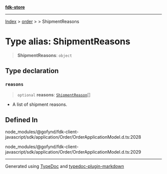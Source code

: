 [**fdk-store**](../../../README.md)
***

[Index](../../../API.md) > [order](../../README.md) > [<internal>](../README.md) > ShipmentReasons

# Type alias: ShipmentReasons

> **ShipmentReasons**: `object`

## Type declaration

### `reasons`

> `optional` **reasons**: [`ShipmentReason`](type-alias.ShipmentReason.md)[]

- A list of shipment reasons.

## Defined In

node\_modules/@gofynd/fdk-client-javascript/sdk/application/Order/OrderApplicationModel.d.ts:2028

node\_modules/@gofynd/fdk-client-javascript/sdk/application/Order/OrderApplicationModel.d.ts:2029

***
Generated using [TypeDoc](https://typedoc.org/) and [typedoc-plugin-markdown](https://www.npmjs.com/package/typedoc-plugin-markdown)
